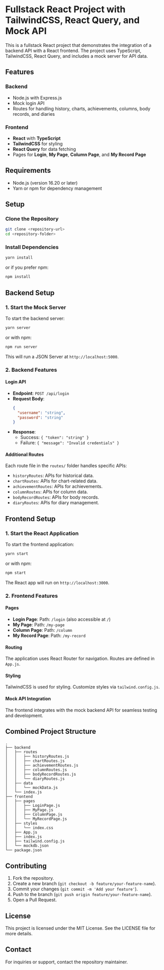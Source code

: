 # Fullstack React Project with TailwindCSS, React Query, and Mock API

This is a fullstack React project that demonstrates the integration of a backend API with a React frontend. The project uses TypeScript, TailwindCSS, React Query, and includes a mock server for API data.

## Features

### Backend
- Node.js with Express.js
- Mock login API
- Routes for handling history, charts, achievements, columns, body records, and diaries

### Frontend
- **React** with **TypeScript**
- **TailwindCSS** for styling
- **React Query** for data fetching
- Pages for **Login**, **My Page**, **Column Page**, and **My Record Page**

## Requirements
- Node.js (version 16.20 or later)
- Yarn or npm for dependency management

## Setup

### Clone the Repository
```bash
git clone <repository-url>
cd <repository-folder>
```

### Install Dependencies
```bash
yarn install
```
or if you prefer npm:
```bash
npm install
```

## Backend Setup

### 1. Start the Mock Server
To start the backend server:
```bash
yarn server
```
or with npm:
```bash
npm run server
```
This will run a JSON Server at `http://localhost:5000`.

### 2. Backend Features
#### Login API
- **Endpoint**: `POST /api/login`
- **Request Body**:
  ```json
  {
    "username": "string",
    "password": "string"
  }
  ```
- **Response**:
  - Success: `{ "token": "string" }`
  - Failure: `{ "message": "Invalid credentials" }`

#### Additional Routes
Each route file in the `routes/` folder handles specific APIs:
- `historyRoutes`: APIs for historical data.
- `chartRoutes`: APIs for chart-related data.
- `achievementRoutes`: APIs for achievements.
- `columnRoutes`: APIs for column data.
- `bodyRecordRoutes`: APIs for body records.
- `diaryRoutes`: APIs for diary management.

## Frontend Setup

### 1. Start the React Application
To start the frontend application:
```bash
yarn start
```
or with npm:
```bash
npm start
```
The React app will run on `http://localhost:3000`.

### 2. Frontend Features
#### Pages
- **Login Page**: Path: `/login` (also accessible at `/`)
- **My Page**: Path: `/my-page`
- **Column Page**: Path: `/column`
- **My Record Page**: Path: `/my-record`

#### Routing
The application uses React Router for navigation. Routes are defined in `App.js`.

#### Styling
TailwindCSS is used for styling. Customize styles via `tailwind.config.js`.

#### Mock API Integration
The frontend integrates with the mock backend API for seamless testing and development.

## Combined Project Structure
```
.
├── backend
│   ├── routes
│   │   ├── historyRoutes.js
│   │   ├── chartRoutes.js
│   │   ├── achievementRoutes.js
│   │   ├── columnRoutes.js
│   │   ├── bodyRecordRoutes.js
│   │   └── diaryRoutes.js
│   ├── data
│   │   └── mockData.js
│   └── index.js
├── frontend
│   ├── pages
│   │   ├── LoginPage.js
│   │   ├── MyPage.js
│   │   ├── ColumnPage.js
│   │   └── MyRecordPage.js
│   ├── styles
│   │   └── index.css
│   ├── App.js
│   ├── index.js
│   ├── tailwind.config.js
│   └── mockdb.json
└── package.json
```

## Contributing
1. Fork the repository.
2. Create a new branch (`git checkout -b feature/your-feature-name`).
3. Commit your changes (`git commit -m 'Add your feature'`).
4. Push to the branch (`git push origin feature/your-feature-name`).
5. Open a Pull Request.

## License
This project is licensed under the MIT License. See the LICENSE file for more details.

## Contact
For inquiries or support, contact the repository maintainer.
